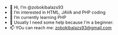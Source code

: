 - 👋 Hi, I’m @zobokibalazs93
- 👀 I’m interested in HTML, JAVA and PHP coding
- 🌱 I’m currently learning PHP
- 💞️ Usually I need some help because I'm a beginner. 
- 📫 YOu can reach me: zobokibalazs93@gmail.com

<!---
zobokibalazs93/zobokibalazs93 is a ✨ special ✨ repository because its `README.md` (this file) appears on your GitHub profile.
You can click the Preview link to take a look at your changes.
--->
